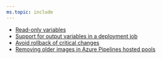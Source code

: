 ```yaml
---
ms.topic: include
---
```


* [Read-only variables](#read-only-variables)
* [Support for output variables in a deployment job](#support-for-output-variables-in-a-deployment-job)
* [Avoid rollback of critical changes](#avoid-rollback-of-critical-changes)
* [Removing older images in Azure Pipelines hosted pools](#removing-older-images-in-azure-pipelines-hosted-pools)
